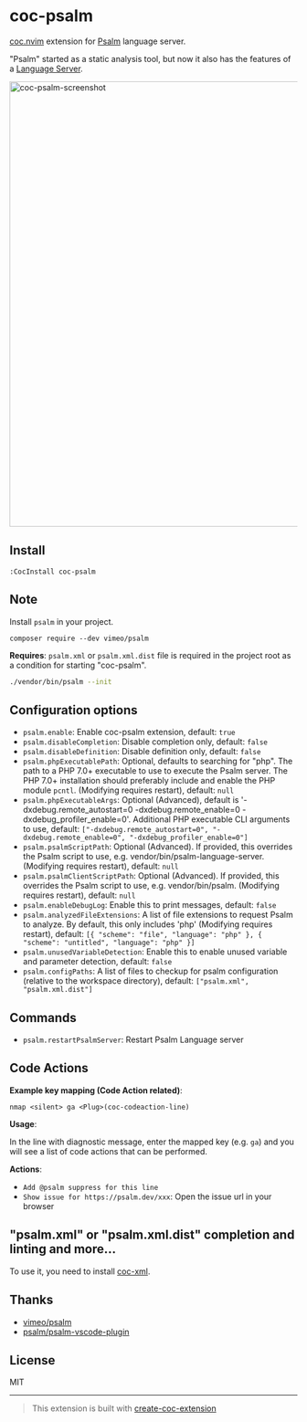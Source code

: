 # coc-psalm

[coc.nvim](https://github.com/neoclide/coc.nvim) extension for [Psalm](https://psalm.dev/) language server.

"Psalm" started as a static analysis tool, but now it also has the features of a [Language Server](https://psalm.dev/docs/running_psalm/language_server/).

<img width="780" alt="coc-psalm-screenshot" src="https://user-images.githubusercontent.com/188642/105113456-53e03280-5b08-11eb-8fad-5a2bb0aa33a0.png">

## Install

```
:CocInstall coc-psalm
```

## Note

Install `psalm` in your project.

```
composer require --dev vimeo/psalm
```

**Requires**: `psalm.xml` or `psalm.xml.dist` file is required in the project root as a condition for starting "coc-psalm".

```sh
./vendor/bin/psalm --init
```

## Configuration options

- `psalm.enable`: Enable coc-psalm extension, default: `true`
- `psalm.disableCompletion`: Disable completion only, default: `false`
- `psalm.disableDefinition`: Disable definition only, default: `false`
- `psalm.phpExecutablePath`: Optional, defaults to searching for "php". The path to a PHP 7.0+ executable to use to execute the Psalm server. The PHP 7.0+ installation should preferably include and enable the PHP module `pcntl`. (Modifying requires restart), default: `null`
- `psalm.phpExecutableArgs`: Optional (Advanced), default is '-dxdebug.remote_autostart=0 -dxdebug.remote_enable=0 -dxdebug_profiler_enable=0'.  Additional PHP executable CLI arguments to use, default: `["-dxdebug.remote_autostart=0", "-dxdebug.remote_enable=0", "-dxdebug_profiler_enable=0"]`
- `psalm.psalmScriptPath`: Optional (Advanced). If provided, this overrides the Psalm script to use, e.g. vendor/bin/psalm-language-server. (Modifying requires restart), default: `null`
- `psalm.psalmClientScriptPath`: Optional (Advanced). If provided, this overrides the Psalm script to use, e.g. vendor/bin/psalm. (Modifying requires restart), default: `null`
- `psalm.enableDebugLog`: Enable this to print messages, default: `false`
- `psalm.analyzedFileExtensions`: A list of file extensions to request Psalm to analyze. By default, this only includes 'php' (Modifying requires restart), default: `[{ "scheme": "file", "language": "php" }, { "scheme": "untitled", "language": "php" }]`
- `psalm.unusedVariableDetection`: Enable this to enable unused variable and parameter detection, default: `false`
- `psalm.configPaths`: A list of files to checkup for psalm configuration (relative to the workspace directory), default: `["psalm.xml", "psalm.xml.dist"]`

## Commands

- `psalm.restartPsalmServer`: Restart Psalm Language server

## Code Actions

**Example key mapping (Code Action related)**:

```vim
nmap <silent> ga <Plug>(coc-codeaction-line)
```

**Usage**:

In the line with diagnostic message, enter the mapped key (e.g. `ga`) and you will see a list of code actions that can be performed.

**Actions**:

- `Add @psalm suppress for this line`
- `Show issue for https://psalm.dev/xxx`: Open the issue url in your browser

## "psalm.xml" or "psalm.xml.dist" completion and linting and more...

To use it, you need to install [coc-xml](https://github.com/fannheyward/coc-xml).

## Thanks

- [vimeo/psalm](https://github.com/vimeo/psalm)
- [psalm/psalm-vscode-plugin](https://github.com/psalm/psalm-vscode-plugin)

## License

MIT

---

> This extension is built with [create-coc-extension](https://github.com/fannheyward/create-coc-extension)
